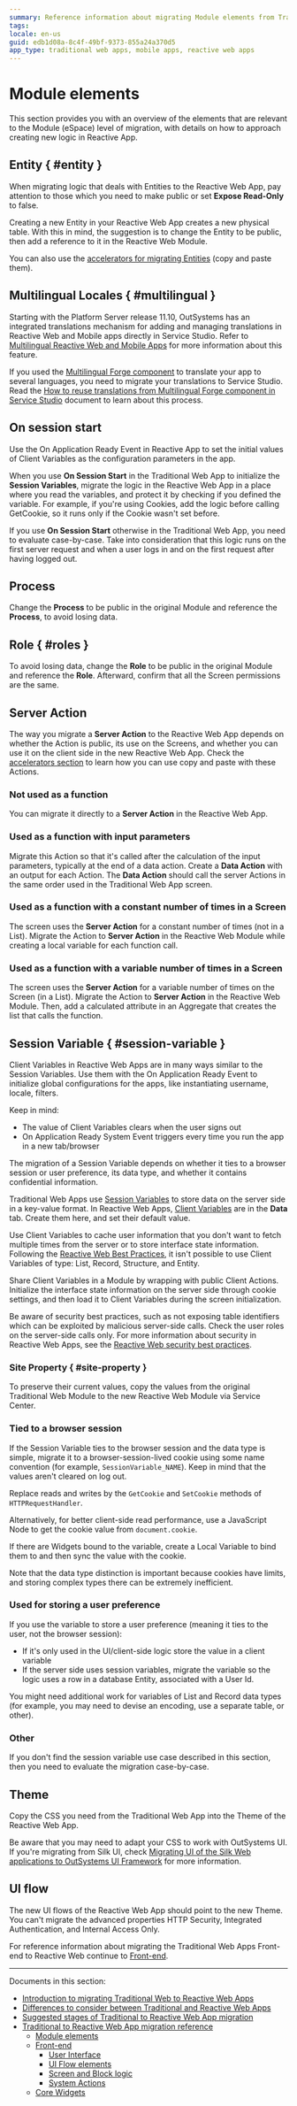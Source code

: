 ```yaml
---
summary: Reference information about migrating Module elements from Traditional App to Reactive App.
tags:
locale: en-us
guid: edb1d08a-8c4f-49bf-9373-855a24a370d5
app_type: traditional web apps, mobile apps, reactive web apps
---
```


# Module elements

This section provides you with an overview of the elements that are relevant to the Module (eSpace) level of migration, with details on how to approach creating new logic in Reactive App.

## Entity { #entity }

When migrating logic that deals with Entities to the Reactive Web App, pay attention to those which you need to make public or set **Expose Read-Only** to false.

Creating a new Entity in your Reactive Web App creates a new physical table. With this in mind, the suggestion is to change the Entity to be public, then add a reference to it in the Reactive Web Module.

You can also use the [accelerators for migrating Entities](reference.md#accelerators) (copy and paste them).

## Multilingual Locales { #multilingual }

Starting with the Platform Server release 11.10, OutSystems has an integrated translations mechanism for adding and managing translations in Reactive Web and Mobile apps directly in Service Studio. Refer to [Multilingual Reactive Web and Mobile Apps](https://success.outsystems.com/Documentation/11/Developing_an_Application/Design_UI/Multilingual_Reactive_Web_and_Mobile_Apps) for more information about this feature.

If you used the [Multilingual Forge component](https://www.outsystems.com/forge/component-overview/1784/multilingual-component) to translate your app to several languages, you need to migrate your translations to Service Studio. Read the [How to reuse translations from Multilingual Forge component in Service Studio](https://success.outsystems.com/Documentation/How-to_Guides/Front-End/How_to_reuse_translations_from_Multilingual_Forge_component_in_Service_Studio) document to learn about this process.

## On session start

<div class="info" markdown="1">

Use the On Application Ready Event in Reactive App to set the initial values of Client Variables as the configuration parameters in the app.

</div>

When you use **On Session Start** in the Traditional Web App to initialize the **Session Variables**, migrate the logic in the Reactive Web App in a place where you read the variables, and protect it by checking if you defined the variable. For example, if you're using Cookies, add the logic before calling GetCookie, so it runs only if the Cookie wasn't set before.

If you use **On Session Start** otherwise in the Traditional Web App, you need to evaluate case-by-case. Take into consideration that this logic runs on the first server request and when a user logs in and on the first request after having logged out.

## Process

Change the **Process** to be public in the original Module and reference the **Process**, to avoid losing data.

## Role { #roles }

To avoid losing data, change the **Role** to be public in the original Module and reference the **Role**. Afterward, confirm that all the Screen permissions are the same.

## Server Action

The way you migrate a **Server Action** to the Reactive Web App depends on whether the Action is public, its use on the Screens, and whether you can use it on the client side in the new Reactive Web App. Check the [accelerators section](reference.md#accelerators) to learn how you can use copy and paste with these Actions.

### Not used as a function

You can migrate it directly to a **Server Action** in the Reactive Web App.

### Used as a function with input parameters

Migrate this Action so that it's called after the calculation of the input parameters, typically at the end of a data action. Create a **Data Action** with an output for each Action. The **Data Action** should call the server Actions in the same order used in the Traditional Web App screen.

### Used as a function with a constant number of times in a Screen

The screen uses the **Server Action** for a constant number of times (not in a List). Migrate the Action to **Server Action** in the Reactive Web Module while creating a local variable for each function call.

### Used as a function with a variable number of times in a Screen

The screen uses the **Server Action** for a variable number of times on the Screen (in a List). Migrate the Action to **Server Action** in the Reactive Web Module. Then, add a calculated attribute in an Aggregate that creates the list that calls the function.

## Session Variable { #session-variable }

<div class="info" markdown="1">

Client Variables in Reactive Web Apps are in many ways similar to the Session Variables. Use them with the On Application Ready Event to initialize global configurations for the apps, like instantiating username, locale, filters. 

Keep in mind:

* The value of Client Variables clears when the user signs out
* On Application Ready System Event triggers every time you run the app in a new tab/browser

</div>

The migration of a Session Variable depends on whether it ties to a browser session or user preference, its data type, and whether it contains confidential information.

Traditional Web Apps use [Session Variables](https://success.outsystems.com/Documentation/11/Reference/OutSystems_Language/Data/Handling_Data/Session_Variable) to store data on the server side in a key-value format. In Reactive Web Apps, [Client Variables](https://success.outsystems.com/Documentation/11/Reference/OutSystems_Language/Data/Handling_Data/Client_Variable) are in the **Data** tab. Create them here, and set their default value.

Use Client Variables to cache user information that you don't want to fetch multiple times from the server or to store interface state information. Following the [Reactive Web Best Practices](https://www.outsystems.com/nextstep/2019/?wchannelid=lxt52ix89e&wmediaid=r85tt3f3hm), it isn't possible to use Client Variables of type: List, Record, Structure, and Entity.

Share Client Variables in a Module by wrapping with public Client Actions.
Initialize the interface state information on the server side through cookie settings, and then load it to Client Variables during the screen initialization.

<div class="warning" markdown="1">

Be aware of security best practices, such as not exposing table identifiers which can be exploited by malicious server-side calls. Check the user roles on the server-side calls only. For more information about security in Reactive Web Apps, see the [Reactive Web security best practices](https://success.outsystems.com/Documentation/Best_Practices/Security/Reactive_web_security_best_practices).

</div>

### Site Property { #site-property }

To preserve their current values, copy the values from the original Traditional Web Module to the new Reactive Web Module via Service Center.

### Tied to a browser session

If the Session Variable ties to the browser session and the data type is simple, migrate it to a browser-session-lived cookie using some name convention (for example, `SessionVariable_NAME`). Keep in mind that the values aren't cleared on log out.

Replace reads and writes by the `GetCookie` and `SetCookie` methods of `HTTPRequestHandler`.

Alternatively, for better client-side read performance, use a JavaScript Node to get the cookie value from `document.cookie`.

If there are Widgets bound to the variable, create a Local Variable to bind them to and then sync the value with the cookie.

Note that the data type distinction is important because cookies have limits, and storing complex types there can be extremely inefficient.

### Used for storing a user preference

If you use the variable to store a user preference (meaning it ties to the user, not the browser session):

* If it's only used in the UI/client-side logic store the value in a client variable
* If the server side uses session variables, migrate the variable so the logic uses a row in a database Entity, associated with a User Id.

You might need additional work for variables of List and Record data types (for example, you may need to devise an encoding, use a separate table, or other).

### Other

If you don't find the session variable use case described in this section, then you need to evaluate the migration case-by-case.

## Theme

Copy the CSS you need from the Traditional Web App into the Theme of the Reactive Web App.

Be aware that you may need to adapt your CSS to work with OutSystems UI. If you're migrating from Silk UI, check [Migrating UI of the Silk Web applications to OutSystems UI Framework](https://success.outsystems.com/Support/Enterprise_Customers/Upgrading/Migrating_UI_of_the_Silk_Web_applications_to_OutSystems_UI_Framework) for more information.

## UI flow

The new UI flows of the Reactive Web App should point to the new Theme. You can't migrate the advanced properties HTTP Security, Integrated Authentication, and Internal Access Only.

For reference information about migrating the Traditional Web Apps Front-end to Reactive Web continue to [Front-end](<ref-frontend-intro.md>).

---

Documents in this section:

* [Introduction to migrating Traditional Web to Reactive Web Apps](intro.md)
* [Differences to consider between Traditional and Reactive Web Apps](differences.md)
* [Suggested stages of Traditional to Reactive Web App migration](stages.md)
* [Traditional to Reactive Web App migration reference](reference.md)
    * [Module elements](ref-module-elements.md)
    * [Front-end](ref-frontend-intro.md)
        * [User Interface](ref-frontend-ui.md)
        * [UI Flow elements](ref-frontend-ui-flows.md)
        * [Screen and Block logic](ref-frontend-screen-and-block.md)
        * [System Actions](ref-system-actions.md)
    * [Core Widgets](ref-core-widgets.md)
